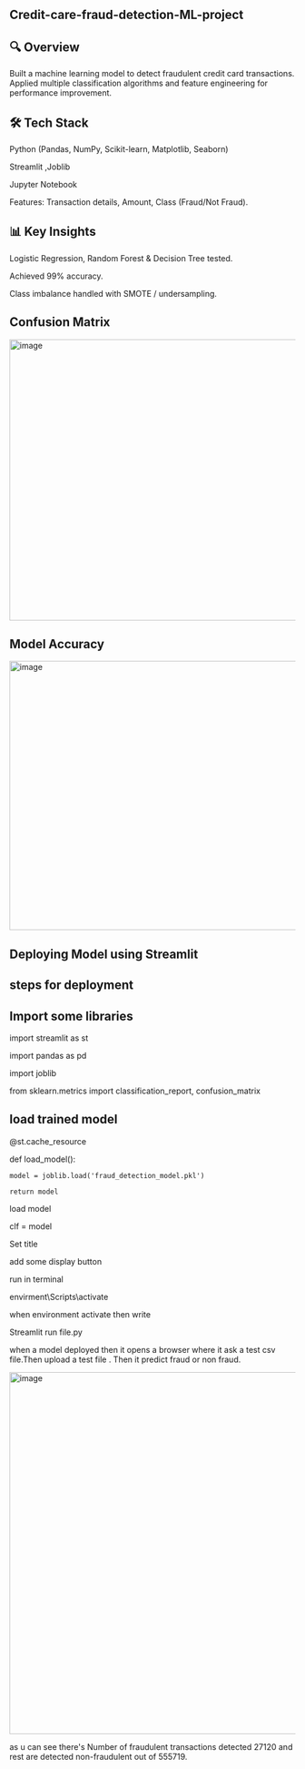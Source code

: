 <h2> Credit-care-fraud-detection-ML-project </h2>
<h2>🔍 Overview </h2>
<p1>Built a machine learning model to detect fraudulent credit card transactions. Applied multiple classification algorithms and feature engineering for performance improvement. </p1>

<h2>🛠️ Tech Stack</h2>
Python (Pandas, NumPy, Scikit-learn, Matplotlib, Seaborn)

Streamlit ,Joblib 

Jupyter Notebook

Features: Transaction details, Amount, Class (Fraud/Not Fraud).

<h2>📊 Key Insights </h2>

Logistic Regression, Random Forest & Decision Tree tested.

Achieved 99% accuracy.

Class imbalance handled with SMOTE / undersampling.

<h2> Confusion Matrix </h2>
<img width="665" height="494" alt="image" src="https://github.com/user-attachments/assets/cc510867-3c9f-43a0-9124-2182709af5c2" />


<h2> Model Accuracy </h2>
<img width="704" height="473" alt="image" src="https://github.com/user-attachments/assets/be2965c0-c924-4d15-a4cc-aba4a826b7a5" />


<h2> Deploying Model using Streamlit </h2>
<h2> steps for deployment </h2>

<h2> Import some libraries </h2>

import streamlit as st

import pandas as pd

import joblib

from sklearn.metrics import classification_report, confusion_matrix

<h2>load trained model </h2>

@st.cache_resource

def load_model():

    model = joblib.load('fraud_detection_model.pkl')
    
    return model

 load model
 
clf = model

 Set title

 add some display button 


 run in terminal 
 
envirment\Scripts\activate

when environment activate then write

Streamlit run file.py

when a model deployed then it opens a browser where it ask a test csv file.Then upload a test file . Then it predict fraud or non fraud.

<img width="940" height="636" alt="image" src="https://github.com/user-attachments/assets/3c748ecd-98b8-4051-8f9c-7e3fb9561dd8" />

as u can see there's Number of fraudulent transactions detected 27120 and rest are detected non-fraudulent out of 555719.



